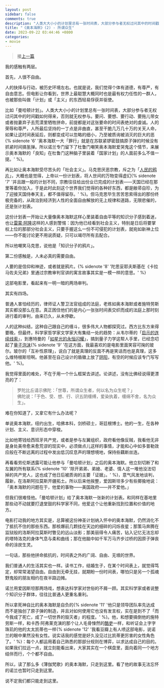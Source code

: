 ```yaml
---
layout: post
sidebar: false
comments: true
description: "人类大大小小的计划里总有一张时间表，大部分参与者无权过问其中的时间戳如何得来，否则就无权参与。要问、要想、要行动、要拖儿带女或者抛妻弃子去荒漠里牺牲拼命，前提都是对这张要命的时间表绝对的虔诚。人的荣辱和尊严，人所最后坚持的一丁点是非曲直，甚至干脆几万几十万的关天人命，如果让这时间表延后，则都变成可以忽略的细小，乃至被质询被消灭的巨大的恶。"
title: "《奥本海默》(2) - 所谓众生"
date: 2023-09-22 03:44:46 +0800
categories:
- movie
---
```


> 接[上一篇](/2023/09/the-oppenheimer-movie-1/)

我的感触有两层。

首先，人很不自由。

人的抉择与行动，被历史环境左右。也就是说，我们觉得个体有道德，有尊严，有自由意志。但电影让你看到，世界上最聪慧大概同时也是最有权力任性的一群人，也被那些叫做「计划」或「主义」的东西轻易俘获并驱使。

比如「曼哈顿计划」。人类大大小小的计划里总有一张时间表，大部分参与者无权过问其中的时间戳如何得来，否则就无权参与。要问、要想、要行动、要拖儿带女或者抛妻弃子去荒漠里牺牲拼命，前提都是对这张要命的时间表绝对的虔诚。人的荣辱和尊严，人所最后坚持的一丁点是非曲直，甚至干脆几万几十万的关天人命，如果让这时间表延后，则都变成可以忽略的细小，乃至被质询被消灭的巨大的恶{% sidenote '6' '奥本海默一大「罪行」就是在苏联紧锣密鼓搞原子弹的时候没有抓紧时间搞氢弹。所以诺兰专门留下了杜鲁门嘲笑奥本海默爱哭鬼这个情节，来展示奥本海默的「良知」在杜鲁门这种脑子里装着「国家计划」的人面前多么不值一提。' %}。

再比如让奥本海默受尽苦头的「社会主义」。马克思厌恶宗教，斥之为「[人民的鸦片](https://zh.wikipedia.org/zh-hans/%E7%B2%BE%E7%A5%9E%E9%B8%A6%E7%89%87)」，大概也是觉得，上帝以一份计划表，将人世间的万物变得虚幻{% sidenote '7' '并且跟一般的计划不同，宗教往往给出份业已完成的计划表——天国已经在那里等着你加入，于是此时此刻这个世界我们觉得的各种好东西，都是敝帚自珍，为了迎接天国侍奉天主，都不值得留存。' %}。但马克思毕生苦苦思索得出的那份终极完备的，从政治到经济到人性的全面自由解放的无上规律和道路，无限悲催的，还是张计划表。

这份计划表一开始让大量像奥本海默这样心里装着自由平等的知识分子感到着迷，也让[雷蒙·阿隆](https://zh.wikipedia.org/zh-hans/%E9%9B%B7%E8%92%99%C2%B7%E9%98%BF%E9%9A%86)这样的人感到警惕：因为他已经看到社会主义，特别是日后将要掌权上位的那部分社会主义，只要手握这么一份不可侵犯的计划表，就宛如新神上位——你不能讨论更不用说质疑，只可以竭尽所有去配合。

所以他嘲笑马克思，说他是「知识分子的鸦片」。

第二份感触是，人未必真的需要自由。

人要的是信仰和神迹，或者就是鸦片。{% sidenote '8' '陀思妥耶夫斯基在《卡拉马佐夫兄弟》里通过宗教审判官讲的寓言故事其实是一模一样的意思。' %}

这部电影里，看起来有一明一暗的两场审判。

其实有四场。

普通人害怕经历的，律师证人警卫法官组成的法庭，老练如奥本海默或者施特劳斯其实都没那么在意。真正困住他们的是内心一张张时间表交织而成的法庭上那时刻进行着的审判，由来已久，从未停歇。

人的这种纠结，这种自己跟自己的缠斗，很多伟大人物都探究过。西方比东方来得要晚，但最终，科学家哲学家文学家大有集结一处的趋势：从韦尔蒂的「[启示的连续线索](https://muse.jhu.edu/article/771692/summary)」，到惠特曼的「[如星光的永恒闪耀](https://www.goodreads.com/quotes/8705751-there-is-in-sanest-hours-a-consciousness-a-thought-that)」，搞到量子力学这帮人手里，已经念叨起了[量子泡沫](https://zh.wikipedia.org/zh-hans/%E9%87%8F%E5%AD%90%E6%B3%A1%E6%B2%AB){% sidenote '9' '在这方面，我最喜欢的是电影里面笑容可掬的玻尔。玻尔的「互补性原理」，说白了就是真理的反面不再是笑话而也是真理，这多么维特根斯坦啊。他甚至在自己设计的盾徽上放了[阴阳](https://www.ccnta.cn/article/10641.html)，有空的时候应该专门写写他。' %}。

我觉得里面的难处，不在于用一个什么框架去讲述。论讲述，没有比佛经说得更漂亮的了：

> 罗陀比丘请示佛陀：「世尊，所谓众生者，何以名为众生呢？」\
> 佛陀说：「于色、受、想、行、识五阴缠缚，爱染执着，缠绵不舍，名为众生」。

难在你知道了，又拿它有什么办法呢？

单说奥本海默，纽约出生，哈佛本科，剑桥硕士，哥廷根博士。他的一生，在各种计划、主义、意识形态中穿梭。

比如他寄钱给西班牙共产党，或者是参与左翼组织，政府看他像反贼，我看他无非是身处美帝愈来愈荒谬的现实中，必须做点儿这样的事情，才能和心中如多普勒效应般在不断远离的过程中发出低沉叹息声的理想境地，保持些藕断丝连。

再看看劳伦斯透露可能让他参与「曼哈顿计划」之后的奥本海默。他立刻切断了和左翼的所有联系{% sidenote '10' '除开弟弟、弟媳、老婆、情人这一堆他没法切掉的共产党人，这也成了他日后被质询的主要「证据」。' %}，意气风发地谈判，履新，在洛斯阿拉莫斯开疆拓土。所以后来他挨整，爱因斯坦多少有些揶揄地说：「奥本海默的问题在于，他爱的事物——美国政府——并不爱他。」

但我们很难怪他。「曼哈顿计划」给了奥本海默一张新的计划表。和同样在基地里那些动不动就要打退堂鼓的科学家不同，他爱这个让他重新找到位置和价值的地方。

电影打动我的地方其实是，总算被这份神圣计划纳入怀中的奥本海默，仍然消化不了抵抗不住的那些东西。那核爆前几颗挂在天边的细碎的闪烁夜星；那策马奔腾在监狱般的洛斯阿拉莫斯时瞥见的远山淡影；那美丽得令人痛苦，钻入记忆无法忘却的塔特洛克的身体气息与柔和曲线；那在他脑中如千军万马齐步过桥的因原子弹丧命的涂炭生灵。

一句话，那些他拼命抵抗的，时间表之外的广阔、自由、无垠的世界。

我们普通人的生活其实也一样。读书工作，结婚生子，在某个时间表上，就觉得笃定，却常常渴望自由。自由到无牵无挂，就期盼一份时间表，哪怕只是另一个孤魂野鬼般的朋友相约在夜半路边摊。

诺兰用爱因斯坦那两场戏，想表达科学家对世俗的不屑一顾。其实科学家或者说整个知识分子群体，往往比普通人更重名重利。

所以拿死神自比的奥本海默是自负的{% sidenote '11' '他只是领导团队率先达成而不是独创了原子弹的制造，并且对如何使用它也没有发言权，实在是到不了「而今我成了死亡，成了一切世界的毁灭者」的程度。' %}。他，和想要搞倒他的施特劳斯一样，和卡西·阿弗莱克演的那个让人毛骨悚然的[酷吏](https://en.wikipedia.org/wiki/Boris_Pash)一样，和听证会上字字珠玑的他的太太凯蒂也一样{% sidenote '12' '我看豆瓣上有人喷这部电影，说诺兰的眼中果然没有女性。说实话我的感觉是好久没见过比凯蒂更厉害的女性角色了。' %}：每个人都运用着自己熟悉的那部分规则在博弈，以求达成自己的目的。如果我们拉远一点，就立刻能看出来，大家其实在一个棋盘里，面向着同一个地方结伴而行，个个都不自由。

所以，读了那么多《薄伽梵歌》的奥本海默，只走到这里。看了他的故事无法忘怀的诺兰也暂时只走到这里。

说不定我们都只能走到这里。
